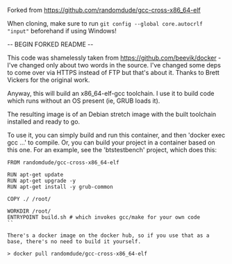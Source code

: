 Forked from https://github.com/randomdude/gcc-cross-x86_64-elf

When cloning, make sure to run `git config --global core.autocrlf "input"` beforehand if using Windows!

-- BEGIN FORKED README --

This code was shamelessly taken from https://github.com/beevik/docker - I've changed only about two words in the source. I've changed some deps to come over via HTTPS instead of FTP but that's about it. Thanks to Brett Vickers for the original work.

Anyway, this will build an x86_64-elf-gcc toolchain. I use it to build code which runs without an OS present (ie, GRUB loads it).

The resulting image is of an Debian stretch image with the built toolchain installed and ready to go.

To use it, you can simply build and run this container, and then 'docker exec gcc ...' to compile.
Or, you can build your project in a container based on this one. For an example, see the 'btstestbench' project, which does this:
```
FROM randomdude/gcc-cross-x86_64-elf

RUN apt-get update 
RUN apt-get upgrade -y
RUN apt-get install -y grub-common

COPY ./ /root/

WORKDIR /root/
ENTRYPOINT build.sh # which invokes gcc/make for your own code
``

There's a docker image on the docker hub, so if you use that as a base, there's no need to build it yourself.

> docker pull randomdude/gcc-cross-x86_64-elf


